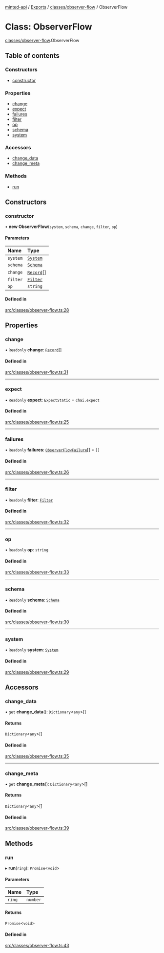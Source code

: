 [minted-api](../README.md) / [Exports](../modules.md) / [classes/observer-flow](../modules/classes_observer_flow.md) / ObserverFlow

# Class: ObserverFlow

[classes/observer-flow](../modules/classes_observer_flow.md).ObserverFlow

## Table of contents

### Constructors

- [constructor](classes_observer_flow.ObserverFlow.md#constructor)

### Properties

- [change](classes_observer_flow.ObserverFlow.md#change)
- [expect](classes_observer_flow.ObserverFlow.md#expect)
- [failures](classes_observer_flow.ObserverFlow.md#failures)
- [filter](classes_observer_flow.ObserverFlow.md#filter)
- [op](classes_observer_flow.ObserverFlow.md#op)
- [schema](classes_observer_flow.ObserverFlow.md#schema)
- [system](classes_observer_flow.ObserverFlow.md#system)

### Accessors

- [change\_data](classes_observer_flow.ObserverFlow.md#change_data)
- [change\_meta](classes_observer_flow.ObserverFlow.md#change_meta)

### Methods

- [run](classes_observer_flow.ObserverFlow.md#run)

## Constructors

### constructor

• **new ObserverFlow**(`system`, `schema`, `change`, `filter`, `op`)

#### Parameters

| Name | Type |
| :------ | :------ |
| `system` | [`System`](classes_system.System.md) |
| `schema` | [`Schema`](classes_schema.Schema.md) |
| `change` | [`Record`](classes_record.Record.md)[] |
| `filter` | [`Filter`](classes_filter.Filter.md) |
| `op` | `string` |

#### Defined in

[src/classes/observer-flow.ts:28](https://github.com/ianzepp/minted-api-ts/blob/ce6db2f/src/classes/observer-flow.ts#L28)

## Properties

### change

• `Readonly` **change**: [`Record`](classes_record.Record.md)[]

#### Defined in

[src/classes/observer-flow.ts:31](https://github.com/ianzepp/minted-api-ts/blob/ce6db2f/src/classes/observer-flow.ts#L31)

___

### expect

• `Readonly` **expect**: `ExpectStatic` = `chai.expect`

#### Defined in

[src/classes/observer-flow.ts:25](https://github.com/ianzepp/minted-api-ts/blob/ce6db2f/src/classes/observer-flow.ts#L25)

___

### failures

• `Readonly` **failures**: [`ObserverFlowFailure`](../interfaces/layouts_observer.ObserverFlowFailure.md)[] = `[]`

#### Defined in

[src/classes/observer-flow.ts:26](https://github.com/ianzepp/minted-api-ts/blob/ce6db2f/src/classes/observer-flow.ts#L26)

___

### filter

• `Readonly` **filter**: [`Filter`](classes_filter.Filter.md)

#### Defined in

[src/classes/observer-flow.ts:32](https://github.com/ianzepp/minted-api-ts/blob/ce6db2f/src/classes/observer-flow.ts#L32)

___

### op

• `Readonly` **op**: `string`

#### Defined in

[src/classes/observer-flow.ts:33](https://github.com/ianzepp/minted-api-ts/blob/ce6db2f/src/classes/observer-flow.ts#L33)

___

### schema

• `Readonly` **schema**: [`Schema`](classes_schema.Schema.md)

#### Defined in

[src/classes/observer-flow.ts:30](https://github.com/ianzepp/minted-api-ts/blob/ce6db2f/src/classes/observer-flow.ts#L30)

___

### system

• `Readonly` **system**: [`System`](classes_system.System.md)

#### Defined in

[src/classes/observer-flow.ts:29](https://github.com/ianzepp/minted-api-ts/blob/ce6db2f/src/classes/observer-flow.ts#L29)

## Accessors

### change\_data

• `get` **change_data**(): `Dictionary`<`any`\>[]

#### Returns

`Dictionary`<`any`\>[]

#### Defined in

[src/classes/observer-flow.ts:35](https://github.com/ianzepp/minted-api-ts/blob/ce6db2f/src/classes/observer-flow.ts#L35)

___

### change\_meta

• `get` **change_meta**(): `Dictionary`<`any`\>[]

#### Returns

`Dictionary`<`any`\>[]

#### Defined in

[src/classes/observer-flow.ts:39](https://github.com/ianzepp/minted-api-ts/blob/ce6db2f/src/classes/observer-flow.ts#L39)

## Methods

### run

▸ **run**(`ring`): `Promise`<`void`\>

#### Parameters

| Name | Type |
| :------ | :------ |
| `ring` | `number` |

#### Returns

`Promise`<`void`\>

#### Defined in

[src/classes/observer-flow.ts:43](https://github.com/ianzepp/minted-api-ts/blob/ce6db2f/src/classes/observer-flow.ts#L43)
